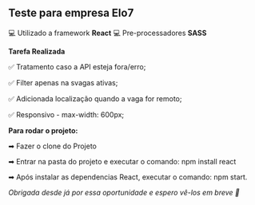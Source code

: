 ## Teste para empresa Elo7

💻 Utilizado a framework **React**
💻 Pre-processadores **SASS**

**Tarefa Realizada**

✅ Tratamento caso a API esteja fora/erro;

✅ Filter apenas na svagas ativas;

✅ Adicionada localização quando a vaga for remoto;

✅ Responsivo - max-width: 600px;

**Para rodar o projeto:**

➡ Fazer o clone do Projeto

➡ Entrar na pasta do projeto e executar o comando: npm install react

➡ Após instalar as dependencias React, executar o comando: npm start.

*Obrigada desde já por essa oportunidade e espero vê-los em breve 🙋‍*


